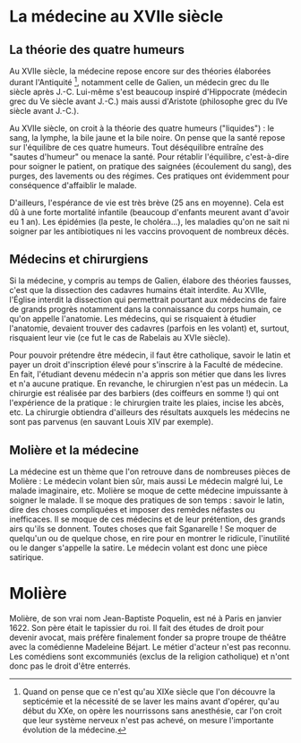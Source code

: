 # La médecine au XVIIe siècle

## La théorie des quatre humeurs

Au XVIIe siècle, la médecine repose encore sur des théories élaborées durant l'Antiquité [^1], notamment celle de Galien, un médecin grec du IIe siècle après J.-C. Lui-même s'est beaucoup inspiré d'Hippocrate (médecin grec du Ve siècle avant J.-C.) mais aussi d'Aristote (philosophe grec du IVe siècle avant J.-C.).

Au XVIIe siècle, on croit à la théorie des quatre humeurs ("liquides") : le sang, la lymphe, la bile jaune et la bile noire. On pense que la santé repose sur l'équilibre de ces quatre humeurs. Tout déséquilibre entraîne des "sautes d'humeur" ou menace la santé. Pour rétablir l'équilibre, c'est-à-dire pour soigner le patient, on pratique des saignées (écoulement du sang), des purges, des lavements ou des régimes. Ces pratiques ont évidemment pour conséquence d'affaiblir le malade.

D'ailleurs, l'espérance de vie est très brève (25 ans en moyenne). Cela est dû à une forte mortalité infantile (beaucoup d'enfants meurent avant d'avoir eu 1 an). Les épidémies (la peste, le choléra...), les maladies qu'on ne sait ni soigner par les antibiotiques ni les vaccins provoquent de nombreux décès.


## Médecins et chirurgiens

Si la médecine, y compris au temps de Galien, élabore des théories fausses, c'est que la dissection des cadavres humains était interdite. Au XVIIe, l'Église interdit la dissection qui permettrait pourtant aux médecins de faire de grands progrès notamment dans la connaissance du corps humain, ce qu'on appelle l'anatomie. Les médecins, qui se risquaient à étudier l'anatomie, devaient trouver des cadavres (parfois en les volant) et, surtout, risquaient leur vie (ce fut le cas de Rabelais au XVIe siècle).

Pour pouvoir prétendre être médecin, il faut être catholique, savoir le latin et payer un droit d'inscription élevé pour s'inscrire à la Faculté de médecine. En fait, l'étudiant devenu médecin n'a appris son métier que dans les livres et n'a aucune pratique. En revanche, le chirurgien n'est pas un médecin. La chirurgie est réalisée par des barbiers (des coiffeurs en somme !) qui ont l'expérience de la pratique : le chirurgien traite les plaies, incise les abcès, etc. La chirurgie obtiendra d'ailleurs des résultats auxquels les médecins ne sont pas parvenus (en sauvant Louis XIV par exemple).


## Molière et la médecine

La médecine est un thème que l'on retrouve dans de nombreuses pièces de Molière : Le médecin volant bien sûr, mais aussi Le médecin malgré lui, Le malade imaginaire, etc.
Molière se moque de cette médecine impuissante à soigner le malade. Il se moque des pratiques de son temps : savoir le latin, dire des choses compliquées et imposer des remèdes néfastes ou inefficaces. Il se moque de ces médecins et de leur prétention, des grands airs qu'ils se donnent. Toutes choses que fait Sganarelle !
Se moquer de quelqu'un ou de quelque chose, en rire pour en montrer le ridicule, l'inutilité ou le danger s'appelle la satire. Le médecin volant est donc une pièce satirique.

# Molière

Molière, de son vrai nom Jean-Baptiste Poquelin, est né à Paris en janvier 1622. Son père était le tapissier du roi. Il fait des études de droit pour devenir avocat, mais préfère finalement fonder sa propre troupe de théâtre avec la comédienne Madeleine Béjart. Le métier d'acteur n'est pas reconnu. Les comédiens sont excommuniés (exclus de la religion catholique) et n'ont donc pas le droit d'être enterrés.

[^1]:Quand on pense que ce n'est qu'au XIXe siècle que l'on découvre la septicémie et la nécessité de se laver les mains avant d'opérer, qu'au début du XXe, on opère les nourrissons sans anesthésie, car l'on croit que leur système nerveux n'est pas achevé, on mesure l'importante évolution de la médecine.